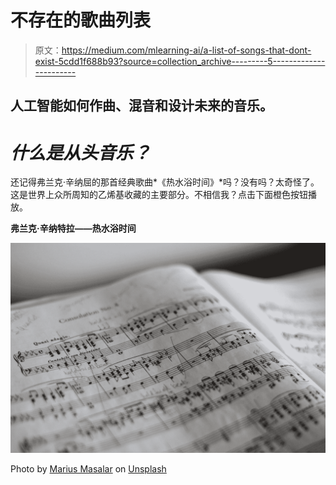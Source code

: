 # 不存在的歌曲列表

> 原文：<https://medium.com/mlearning-ai/a-list-of-songs-that-dont-exist-5cdd1f688b93?source=collection_archive---------5----------------------->

## 人工智能如何作曲、混音和设计未来的音乐。

# ***什么是从头音乐？***

还记得弗兰克·辛纳屈的那首经典歌曲*《热水浴时间》*吗？没有吗？太奇怪了。这是世界上众所周知的乙烯基收藏的主要部分。不相信我？点击下面橙色按钮播放。

**弗兰克·辛纳特拉——热水浴时间**

![](img/79b495be060aa0ac1f35923d19eefd6e.png)

Photo by [Marius Masalar](https://unsplash.com/@marius?utm_source=medium&utm_medium=referral) on [Unsplash](https://unsplash.com?utm_source=medium&utm_medium=referral)